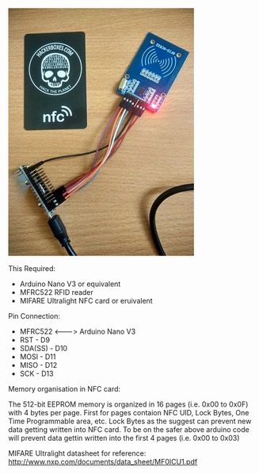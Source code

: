 <img src="https://github.com/AnandVetcha/HackerBox/blob/master/Box14/Pictures/NFC_write.jpg" alt="NFC write">

This Required:
- Arduino Nano V3 or equivalent
- MFRC522 RFID reader
- MIFARE Ultralight NFC card or eruivalent

Pin Connection:
 * MFRC522 <---> Arduino Nano V3
 *  RST      - D9
 *  SDA(SS)  - D10
 *  MOSI     - D11
 *  MISO     - D12
 *  SCK      - D13
 
Memory organisation in NFC card:

The 512-bit EEPROM memory is organized in 16 pages (i.e. 0x00 to 0x0F) with 4 bytes per page. First for pages contaion NFC UID,
Lock Bytes, One Time Programmable area, etc. Lock Bytes as the suggest can prevent new data getting written into NFC card. 
To be on the safer above arduino code will prevent data gettin written into the first 4 pages (i.e. 0x00 to 0x03)
 
MIFARE Ultralight datasheet for reference:
http://www.nxp.com/documents/data_sheet/MF0ICU1.pdf
